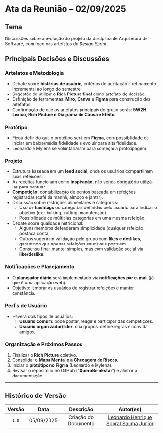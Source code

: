 # Ata da Reunião – 02/09/2025

## Tema
Discussões sobre a evolução do projeto da disciplina de Arquitetura de Software, com foco nos artefatos do *Design Sprint*.

## Principais Decisões e Discussões

### Artefatos e Metodologia
- Debate sobre **histórias de usuário**, critérios de aceitação e refinamento incremental ao longo do semestre.
- Sugestão de utilizar o **Rich Picture final** como artefato de decisão.
- Definição de ferramentas: **Miro**, **Canva** e **Figma** para construção dos artefatos.
- Confirmação de que os artefatos principais do grupo serão: **5W2H, Léxico, Rich Picture e Diagrama de Causa e Efeito**.

### Protótipo
- Ficou definido que o protótipo será em **Figma**, com possibilidade de iniciar em baixa/média fidelidade e evoluir para alta fidelidade.
- Leonardo e Mylena se voluntariaram para começar a prototipagem.

### Projeto 
- Estrutura baseada em um **feed social**, onde os usuários compartilham suas refeições.
- As receitas funcionam como **inspiração**, não sendo obrigatório utilizá-las para pontuar.
- **Competição**: contabilização de pontos baseada em refeições registradas (café da manhã, almoço e jantar).
- Discussão sobre restrições alimentares e categorias:  
  - Uso de **hashtags** ou categorias definidas pelo usuário para indicar o objetivo (ex.: bulking, cutting, manutenção).  
  - Possibilidade de múltiplas categorias em uma mesma refeição.  
- Debate sobre qualidade nutricional:  
  - Alguns membros defenderam simplicidade (qualquer refeição postada conta).  
  - Outros sugeriram validação pelo grupo com **likes e deslikes**, garantindo que apenas refeições saudáveis pontuem.  
  - Consenso final: manter simples, mas com validação social via **like/deslike**.

### Notificações e Planejamento
- O **planejador diário** será implementado via **notificações por e-mail** (já que é uma aplicação web).
- Objetivo: lembrar os usuários de registrar refeições e manter constância.

### Perfis de Usuário
- Haverá dois tipos de usuários:  
  - **Usuário comum**: pode postar, reagir e participar das competições.  
  - **Usuário organizador/líder**: cria grupos, define regras e convida amigos.  

### Organização e Próximos Passos
1. Finalizar o **Rich Picture** coletivo.  
2. Consolidar o **Mapa Mental e a Checagem de Riscos**.  
3. Iniciar o **protótipo no Figma** (Leonardo e Mylena).  
4. Revisar o repositório no GitHub (“**QueroBemEstar**”) e alinhar a documentação.  

---

## Histórico de Versão

| Versão | Data | Descrição | Autor(es) |
| :-: | :-: | :-: | :-: |
| `1.0` | 05/09/2025  | Criação do Documento | [Leonardo Henrique Sobral Sauma Junior][leohssjr] |

[Arturhk05]: https://github.com/Arturhk05  
[eduardoferre]: https://github.com/eduardoferre  
[fbressa]: https://github.com/fbressa  
[SAnjos3]: https://github.com/SAnjos3  
[JoaoPedro2206]: https://github.com/JoaoPedro2206  
[JoseViniciusQueiroz]: https://github.com/JoseViniciusQueiroz  
[leohssjr]: https://github.com/leohssjr  
[marcomarquesdc]: https://github.com/marcomarquesdc  
[MylenaTrindade]: https://github.com/MylenaTrindade  
[yagoas]: https://github.com/yagoas